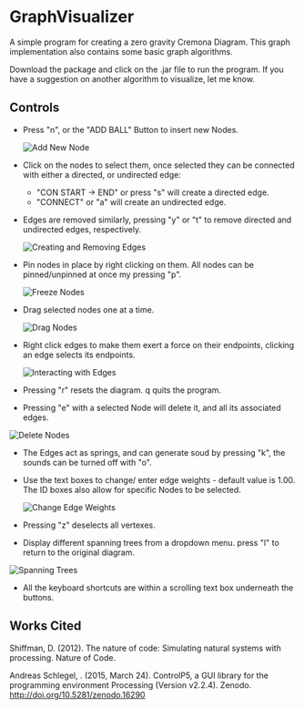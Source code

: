 # GraphVisualizer
 A simple program for creating a zero gravity Cremona Diagram.  This graph implementation also contains some basic graph algorithms.  
 
 Download the package and click on the .jar file to run the program.  If you have a suggestion on another algorithm to visualize, let me know.  

## Controls  

* Press "n", or the "ADD BALL" Button to insert new Nodes.  

  ![Add New Node](/GIFS/AddNode.gif) 

* Click on the nodes to select them, once selected they can be connected with either a directed, or undirected edge:
   * "CON START -> END" or press "s" will create a directed edge.  
   * "CONNECT" or "a" will create an undirected edge.  
   
* Edges are removed similarly, pressing "y" or "t" to remove directed and undirected edges, respectively. 

  ![Creating and Removing Edges](/GIFS/connect.gif) 
  
* Pin nodes in place by right clicking on them. All nodes can be pinned/unpinned at once my pressing "p". 

  ![Freeze Nodes](/GIFS/Freeze.gif) 

* Drag selected nodes one at a time. 

  ![Drag Nodes](/GIFS/DragNodes.gif) 

* Right click edges to make them exert a force on their endpoints, clicking an edge selects its endpoints.   

  ![Interacting with Edges](/GIFS/edgeForce.gif) 
 

* Pressing "r" resets the diagram. q quits the program.  

* Pressing "e" with a selected Node will delete it, and all its associated edges.  

 ![Delete Nodes](/GIFS/deleteNode.gif) 
 
* The Edges act as springs, and can generate soud by pressing "k", the sounds can be turned off with "o". 

* Use the text boxes to change/ enter edge weights - default value is 1.00.  The ID boxes also allow for specific Nodes to be selected.
 
  ![Change Edge Weights](/GIFS/ChangeEdgeWeights.gif) 

* Pressing "z" deselects all vertexes.  

* Display different spanning trees from a dropdown menu. press "l" to return to the original diagram.  

 ![Spanning Trees](/GIFS/spanningTrees.gif) 

* All the keyboard shortcuts are within a scrolling text box underneath the buttons.  

## Works Cited

Shiffman, D. (2012). The nature of code: Simulating natural systems with processing. Nature of Code.  

Andreas Schlegel, . (2015, March 24). ControlP5, a GUI library for the programming environment Processing (Version v2.2.4). Zenodo. http://doi.org/10.5281/zenodo.16290

